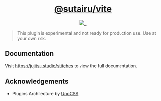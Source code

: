 <p align="center">
  <a href="https://jujitsu.studio/sutairu">
    <h1 align="center">@sutairu/vite</h1>
  </a>
</p>

<p align="center">
  <a aria-label="jujitsu.studio" href="https://jujitsu.sutdio/">
    <img src="https://img.shields.io/badge/MADE%20BY%20JUJITSU.STUDIO-000000.svg?style=for-the-badge&labelColor=000">
  </a>
  <a aria-label="NPM version" href="https://npmjs.com/package/@sutairu/vite">
    <img alt="" src="https://img.shields.io/npm/v/%40sutairu%2Fcore.svg?style=for-the-badge&labelColor=000000">
  </a>
  <a aria-label="License" href="https://github.com/jujitsustudio/sutairu/blob/main/LICENSE">
    <img alt="" src="https://img.shields.io/npm/l/%40sutairu%2Fcore.svg?style=for-the-badge&labelColor=000000&color=">
  </a>
</p>

> This plugin is experimental and not ready for production use. Use at your own risk.

## Documentation

Visit https://jujitsu.studio/stitches to view the full documentation.

## Acknowledgements

- Plugins Architecture by [UnoCSS](https://unocss.dev)
